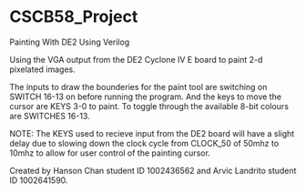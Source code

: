 # CSCB58_Project
Painting With DE2 Using Verilog

Using the VGA output from the DE2 Cyclone IV E 
board to paint 2-d pixelated images.

The inputs to draw the bounderies for the paint
tool are switching on SWITCH 16-13 on before 
running the program. And the keys to move the cursor 
are KEYS 3-0 to paint. To toggle through the available 8-bit 
colours are SWITCHES 16-13.

NOTE:
The KEYS used to recieve input from the DE2 board will have 
a slight delay due to slowing down the clock cycle from
CLOCK_50 of 50mhz to 10mhz to allow for user control of the 
painting cursor.

Created by Hanson Chan student ID 1002436562 and Arvic Landrito student ID 1002641590.
